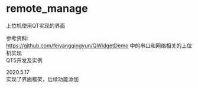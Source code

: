 # remote_manage
上位机使用QT实现的界面  

参考资料:  
https://github.com/feiyangqingyun/QWidgetDemo 中的串口和网络相关的上位机实现  
QT5开发及实例

2020.5.17  
实现了界面框架，后续功能添加